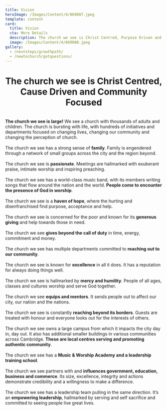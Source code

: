 ```yaml
---
title: Vision
heroImage: /Images/Content/4/869087.jpeg
template: content
card:
  title: Vision
  cta: More Details
  description: The church we see is Christ Centred, Purpose Driven and People Empowering. Find out more about the mission and vision of C3 here
  image: /Images/Content/4/869088.jpeg
gallery:
  - /nextsteps/growthpath/
  - /newtochurch/gotquestions/
---
```


<h1 style="text-align: center;">
The church we see is Christ Centred, Cause Driven and Community Focused</h1>
<br/>
<strong>The church we see is large!</strong> We see a church with thousands of adults and children. The church is bursting with life, with hundreds of initiatives and departments focused on changing lives, changing our community and changing the perception of church.<br/>
<br/>
The church we see has a strong sense of <strong>family</strong>. Family is engendered through a network of small groups across the city and the region beyond.<br/>
<br/>
The church we see is <strong>passionate</strong>. Meetings are hallmarked with exuberant praise, intimate worship and inspiring preaching.<br/>
<br/>
The church we see has a world-class music band, with its members writing songs that flow around the nation and the world. <strong>People come to encounter the presence of God in worship</strong>.<br/>
<br/>
The church we see is a <strong>haven of hope</strong>, where the hurting and disenfranchised find purpose, acceptance and help.<br/>
<br/>
The church we see is concerned for the poor and known for its <strong>generous giving</strong> and help towards those in need.<br/>
<br/>
The church we see <strong>gives beyond the call of duty</strong> in time, energy, commitment and money.<br/>
<br/>
The church we see has multiple departments committed to <strong>reaching out to our community</strong>.<br/>
<br/>
The church we see is known for <strong>excellence</strong> in all it does. It has a reputation for always doing things well.<br/>
<br/>
The church we see is hallmarked by <strong>mercy and humility</strong>. People of all ages, classes and cultures worship and serve God together.<br/>
<br/>
The church we see <strong>equips and mentors</strong>. It sends people out to affect our city, our nation and the nations.<br/>
<br/>
The church we see is constantly <strong>reaching beyond its borders</strong>. Guests are treated with honour and everyone looks out for the interests of others.<br/>
<br/>
The church we see owns a large campus from which it impacts the city day in, day out. It also has additional smaller buildings in various communities across Cambridge. <strong>These are local centres serving and promoting authentic community</strong>.<br/>
<br/>
The church we see has a <strong>Music &amp; Worship Academy and a leadership training school</strong>.<br/>
<br/>
The church we see partners with and <strong>influences government, education, business and commerce</strong>. Its size, excellence, integrity and actions demonstrate credibility and a willingness to make a difference.<br/>
<br/>
The church we see has a leadership team pulling in the same direction. It’s an <strong>empowering leadership</strong>, hallmarked by serving and self sacrifice and committed to seeing people live great lives.<br/>
 
<h4>
 </h4>
